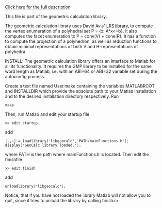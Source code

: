 [Click here for the full description][home]

This file is part of the geometric calculation library.

The geometric calculation library uses David Avis' [LRS library][lrs], 
to compute the vertex enumeration of a polyhedral set P = {x: A*x<=b}. 
It also computes the facet enumeration to P = conv(V) + cone(R). 
It has a function to compute the projection of a polyhedron, as well as reduction functions
to obtain minimal representations of both V and H-representations of
polyhedra.

INSTALL:
The geometric calculation library offers an interface to Matlab for all
its functionality. It requires the GMP library to be installed for the same
word length as Matlab, i.e. with an ABI=64 or ABI=32 variable set during the 
autoconfig process.

Create a text file named User.make containing the variables MATLABROOT and INSTALLDIR
which provide the absolute path to your Matlab installation and to the desired installation 
directory respectively.
Run 
	
	make

Then, run Matlab and edit your startup file

	>> edit startup

add 
	
	[~,~] = loadlibrary('libgeocalc','PATH/mainFunctions.h');
	display('GeoCalc library loaded.');

where PATH is the path where mainFunctions.h is located. Then edit the finishfile

	>> edit finish

add
	
	unloadlibrary('libgeocalc');

Notice, that if you have not loaded the library Matlab will not allow you to quit,
since it tries to unload the library by calling finish.m

[lrs]: http://cgm.cs.mcgill.ca/~avis/C/lrs.html
[home]: http://worc4021.github.io